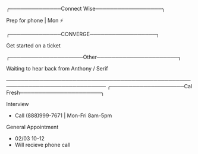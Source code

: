 ╭──────────────Connect Wise──────────────────╮

Prep for phone | Mon ⚡

╭──────────────CONVERGE──────────────────╮

Get started on a ticket

╭────────────────────Other──────────────────────╮

Waiting to hear back from Anthony / Serif







─────────────────────────────────────────────────────────────────────────────
╭────────────────────Cal Fresh──────────────────────╮

Interview
- Call (888)999-7671 | Mon-Fri 8am-5pm

General Appointment
- 02/03 10-12
- Will recieve phone call
